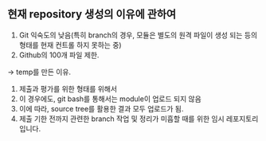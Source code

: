 ## 현재 repository 생성의 이유에 관하여

1. Git 익숙도의 낮음(특히 branch의 경우, 모듈은 별도의 원격 파일이 생성 되는 등의 형태를 현재 컨트롤 하지 못하는 중)
2. Github의 100개 파일 제한.

-> temp를 만든 이유.
1. 제출과 평가를 위한 형태를 위해서
2. 이 경우에도, git bash를 통해서는 module이 업로드 되지 않음
3. 이에 따라, source tree를 활용한 결과 모두 업로드가 됨.
4. 제출 기한 전까지 관련한 branch 작업 및 정리가 미흡할 때를 위한 임시 레포지토리 입니다.

